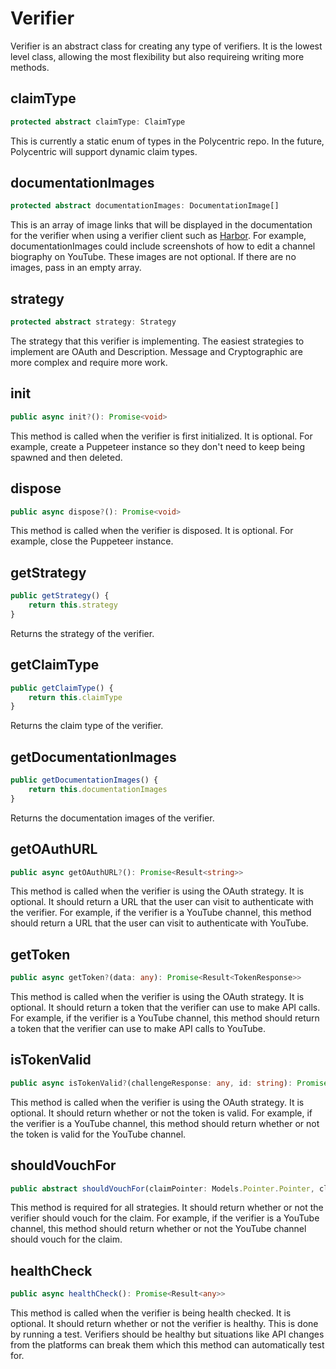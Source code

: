 # Verifier
Verifier is an abstract class for creating any type of verifiers. It is the lowest level class, allowing the most flexibility but also requireing writing more methods.

## claimType
```typescript
protected abstract claimType: ClaimType
```
This is currently a static enum of types in the Polycentric repo. In the future, Polycentric will support dynamic claim types.

## documentationImages
```typescript
protected abstract documentationImages: DocumentationImage[]
```
This is an array of image links that will be displayed in the documentation for the verifier when using a verifier client such as [Harbor](https://harbor.social). For example, documentationImages could include screenshots of how to edit a channel biography on YouTube. These images are not optional. If there are no images, pass in an empty array.

## strategy
```typescript
protected abstract strategy: Strategy
```
The strategy that this verifier is implementing. The easiest strategies to implement are OAuth and Description. Message and Cryptographic are more complex and require more work.

## init
```typescript
public async init?(): Promise<void>
```
This method is called when the verifier is first initialized. It is optional. For example, create a Puppeteer instance so they don't need to keep being spawned and then deleted.

## dispose
```typescript
public async dispose?(): Promise<void>
```
This method is called when the verifier is disposed. It is optional. For example, close the Puppeteer instance.

## getStrategy
```typescript
public getStrategy() {
    return this.strategy
}
```
Returns the strategy of the verifier.

## getClaimType
```typescript
public getClaimType() {
    return this.claimType
}
```
Returns the claim type of the verifier.

## getDocumentationImages
```typescript
public getDocumentationImages() {
    return this.documentationImages
}
```
Returns the documentation images of the verifier.

## getOAuthURL
```typescript
public async getOAuthURL?(): Promise<Result<string>>
```
This method is called when the verifier is using the OAuth strategy. It is optional. It should return a URL that the user can visit to authenticate with the verifier. For example, if the verifier is a YouTube channel, this method should return a URL that the user can visit to authenticate with YouTube.

## getToken
```typescript
public async getToken?(data: any): Promise<Result<TokenResponse>>
```
This method is called when the verifier is using the OAuth strategy. It is optional. It should return a token that the verifier can use to make API calls. For example, if the verifier is a YouTube channel, this method should return a token that the verifier can use to make API calls to YouTube.

## isTokenValid
```typescript
public async isTokenValid?(challengeResponse: any, id: string): Promise<Result>
```
This method is called when the verifier is using the OAuth strategy. It is optional. It should return whether or not the token is valid. For example, if the verifier is a YouTube channel, this method should return whether or not the token is valid for the YouTube channel.

## shouldVouchFor
```typescript
public abstract shouldVouchFor(claimPointer: Models.Pointer.Pointer, claim: Protocol.Claim, challengeResponse?: string): Promise<Result>
```
This method is required for all strategies. It should return whether or not the verifier should vouch for the claim. For example, if the verifier is a YouTube channel, this method should return whether or not the YouTube channel should vouch for the claim.

## healthCheck
```typescript
public async healthCheck(): Promise<Result<any>>
```
This method is called when the verifier is being health checked. It is optional. It should return whether or not the verifier is healthy. This is done by running a test. Verifiers should be healthy but situations like API changes from the platforms can break them which this method can automatically test for.